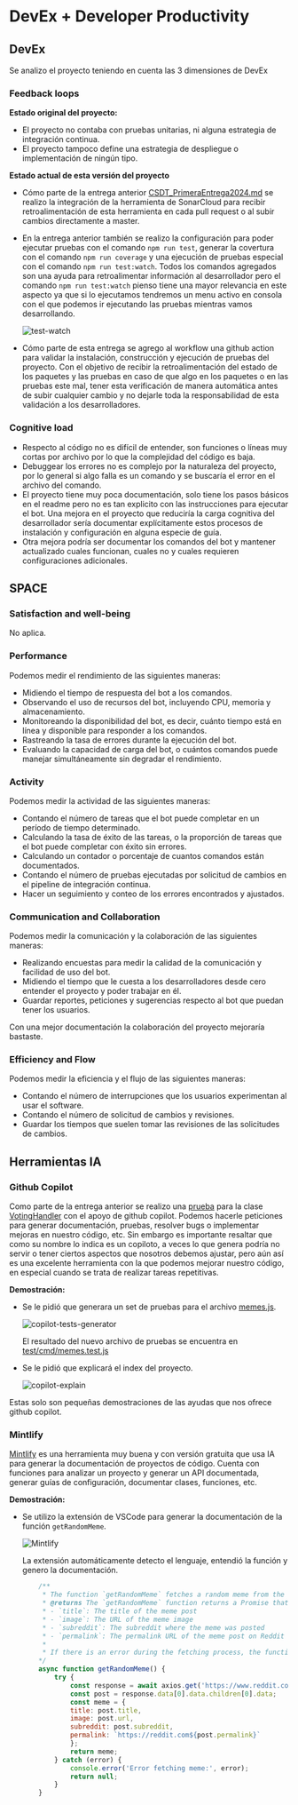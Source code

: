 # DevEx + Developer Productivity

## DevEx
Se analizo el proyecto teniendo en cuenta las 3 dimensiones de DevEx
### Feedback loops
**Estado original del proyecto:**
- El proyecto no contaba con pruebas unitarias, ni alguna estrategia de integración continua.
- El proyecto tampoco define una estrategia de despliegue o implementación de ningún tipo.

**Estado actual de esta versión del proyecto**

- Cómo parte de la entrega anterior [CSDT_PrimeraEntrega2024.md](CSDT_PrimeraEntrega2024.md) se realizo la integración de la herramienta de SonarCloud para recibir retroalimentación de esta herramienta en cada pull request o al subir cambios directamente a master.
- En la entrega anterior también se realizo la configuración para poder ejecutar pruebas con el comando `npm run test`, generar la covertura con el comando `npm run coverage` y una ejecución de pruebas especial con el comando `npm run test:watch`. Todos los comandos agregados son una ayuda para retroalimentar información al desarrollador pero el comando `npm run test:watch` pienso tiene una mayor relevancia en este aspecto ya que si lo ejecutamos tendremos un menu activo en consola con el que podemos ir ejecutando las pruebas mientras vamos desarrollando.

    ![test-watch](img/test-watch.png)

- Cómo parte de esta entrega se agrego al workflow una github action para validar la instalación, construcción y ejecución de pruebas del proyecto. Con el objetivo de recibir la retroalimentación del estado de los paquetes y las pruebas en caso de que algo en los paquetes o en las pruebas este mal, tener esta verificación de manera automática antes de subir cualquier cambio y no dejarle toda la responsabilidad de esta validación a los desarrolladores.

### Cognitive load
- Respecto al código no es difícil de entender, son funciones o líneas muy cortas por archivo por lo que la complejidad del código es baja.
- Debuggear los errores no es complejo por la naturaleza del proyecto, por lo general si algo falla es un comando y se buscaría el error en el archivo del comando.
- El proyecto tiene muy poca documentación, solo tiene los pasos básicos en el readme pero no es tan explicito con las instrucciones para ejecutar el bot. Una mejora en el proyecto que reduciría la carga cognitiva del desarrollador sería documentar explícitamente estos procesos de instalación y configuración en alguna especie de guía.
- Otra mejora podría ser documentar los comandos del bot y mantener actualizado cuales funcionan, cuales no y cuales requieren configuraciones adicionales.

## SPACE

### Satisfaction and well-being
No aplica.

### Performance
Podemos medir el rendimiento de las siguientes maneras:
- Midiendo el tiempo de respuesta del bot a los comandos.
- Observando el uso de recursos del bot, incluyendo CPU, memoria y almacenamiento.
- Monitoreando la disponibilidad del bot, es decir, cuánto tiempo está en línea y disponible para responder a los comandos.
- Rastreando la tasa de errores durante la ejecución del bot.
- Evaluando la capacidad de carga del bot, o cuántos comandos puede manejar simultáneamente sin degradar el rendimiento.

### Activity
Podemos medir la actividad de las siguientes maneras:
- Contando el número de tareas que el bot puede completar en un período de tiempo determinado.
- Calculando la tasa de éxito de las tareas, o la proporción de tareas que el bot puede completar con éxito sin errores.
- Calculando un contador o porcentaje de cuantos comandos están documentados.
- Contando el número de pruebas ejecutadas por solicitud de cambios en el pipeline de integración continua.
- Hacer un seguimiento y conteo de los errores encontrados y ajustados.

### Communication and Collaboration
Podemos medir la comunicación y la colaboración de las siguientes maneras:
- Realizando encuestas para medir la calidad de la comunicación y facilidad de uso del bot.
- Midiendo el tiempo que le cuesta a los desarrolladores desde cero entender el proyecto y poder trabajar en él.
- Guardar reportes, peticiones y sugerencias respecto al bot que puedan tener los usuarios.

Con una mejor documentación la colaboración del proyecto mejoraría bastaste.

### Efficiency and Flow
Podemos medir la eficiencia y el flujo de las siguientes maneras:
- Contando el número de interrupciones que los usuarios experimentan al usar el software.
- Contando el número de solicitud de cambios y revisiones.
- Guardar los tiempos que suelen tomar las revisiones de las solicitudes de cambios.


## Herramientas IA

### Github Copilot
Como parte de la entrega anterior se realizo una [prueba](test/classes/voting-handler.test.js) para la clase [VotingHandler](src/classes/voting-handler.js) con el apoyo de github copilot. Podemos hacerle peticiones para generar documentación, pruebas, resolver bugs o implementar mejoras en nuestro código, etc. Sin embargo es importante resaltar que como su nombre lo indica es un copiloto, a veces lo que genera podría no servir o tener ciertos aspectos que nosotros debemos ajustar, pero aún así es una excelente herramienta con la que podemos mejorar nuestro código, en especial cuando se trata de realizar tareas repetitivas.

**Demostración:**

- Se le pidió que generara un set de pruebas para el archivo [memes.js](cmd/memes.js).

    ![copilot-tests-generator](img/copilot-tests-generator.png)

    El resultado del nuevo archivo de pruebas se encuentra en [test/cmd/memes.test.js](test/cmd/memes.test.js)


- Se le pidió que explicará el index del proyecto.

    ![copilot-explain](img/copilot-explain.png)

Estas solo son pequeñas demostraciones de las ayudas que nos ofrece github copilot.

### Mintlify

[Mintlify](https://mintlify.com) es una herramienta muy buena y con versión gratuita que usa IA para generar la documentación de proyectos de código. Cuenta con funciones para analizar un proyecto y generar un API documentada, generar guías de configuración, documentar clases, funciones, etc.

**Demostración:**

- Se utilizo la extensión de VSCode para generar la documentación de la función `getRandomMeme`.

    ![Mintlify](img/mintlify.png)

    La extensión automáticamente detecto el lenguaje, entendió la función y genero la documentación.

    ```JavaScript
        /**
         * The function `getRandomMeme` fetches a random meme from the r/memes subreddit on Reddit and returns its title, image URL, subreddit name, and permalink.
         * @returns The `getRandomMeme` function returns a Promise that resolves to an object containing information about a random meme with the following properties:
         * - `title`: The title of the meme post
         * - `image`: The URL of the meme image
         * - `subreddit`: The subreddit where the meme was posted
         * - `permalink`: The permalink URL of the meme post on Reddit
         *
         * If there is an error during the fetching process, the function will return `null`.
        */
        async function getRandomMeme() {
            try {
                const response = await axios.get('https://www.reddit.com/r/memes/random/.json');
                const post = response.data[0].data.children[0].data;
                const meme = {
                title: post.title,
                image: post.url,
                subreddit: post.subreddit,
                permalink: `https://reddit.com${post.permalink}`
                };
                return meme;
            } catch (error) {
                console.error('Error fetching meme:', error);
                return null;
            }
        }
    ```

